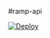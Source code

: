 #ramp-api

[![Deploy](https://www.herokucdn.com/deploy/button.svg)](https://heroku.com/deploy?template=https://bitbucket.org/trifinlabs/ramp-api-secure)
